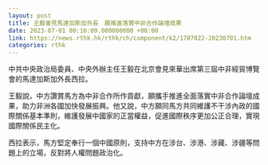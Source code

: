 ```yaml
---
layout: post
title: 王毅會見馬達加斯加外長　願推進落實中非合作論壇成果
date: 2023-07-01 00:16:09.000000000 +08:00
link: https://news.rthk.hk/rthk/ch/component/k2/1707022-20230701.htm
categories: rthk
---
```


中共中央政治局委員、中央外辦主任王毅在北京會見來華出席第三屆中非經貿博覽會的馬達加斯加外長西拉。

王毅說，中方讚賞馬方為中非合作所作貢獻，願攜手推進全面落實中非合作論壇成果，助力非洲各國加快發展振興。他又說，中方願同馬方共同維護不干涉內政的國際關係基本準則，維護發展中國家的正當權益，促進國際秩序更加公正合理，實現國際關係民主化。

西拉表示，馬方堅定奉行一個中國原則，支持中方在涉台、涉港、涉藏、涉疆等問題上的立場，反對將人權問題政治化。
